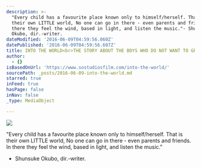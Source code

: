 ```yaml
---
description: >-
  "Every child has a favourite place known only to himself/herself. That is
  their own LITTLE world, No one can go in there - even parents and friends. In
  there they feel the wind, based in light, and listen the music."- Shunsuke
  Okubo, dir.-writer.
dateModified: '2016-06-09T04:59:56.060Z'
datePublished: '2016-06-09T04:59:56.607Z'
title: INTO THE WORLD<br>THE STORY ABOUT THE BOYS WHO DO NOT WANT TO GROW UP.
author:
  - {}
isBasedOnUrl: 'https://www.sostudiosfilm.com/into-the-world/'
sourcePath: _posts/2016-06-09-into-the-world.md
starred: true
inFeed: true
hasPage: false
inNav: false
_type: MediaObject

---
```

![](https://the-grid-user-content.s3-us-west-2.amazonaws.com/59dc6193-8781-4996-ba28-147b0ad620d1.jpg)

"Every child has a favourite place known only to himself/herself. That is their own LITTLE world, No one can go in there - even parents and friends. In there they feel the wind, based in light, and listen the music."  
- Shunsuke Okubo, dir.-writer.